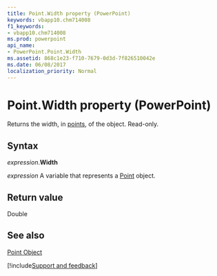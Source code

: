 ```yaml
---
title: Point.Width property (PowerPoint)
keywords: vbapp10.chm714008
f1_keywords:
- vbapp10.chm714008
ms.prod: powerpoint
api_name:
- PowerPoint.Point.Width
ms.assetid: 868c1e23-f710-7679-0d3d-7f826510042e
ms.date: 06/08/2017
localization_priority: Normal
---
```



# Point.Width property (PowerPoint)

Returns the width, in [points](../language/glossary/vbe-glossary.md#point), of the object. Read-only.


## Syntax

_expression_.**Width**

_expression_ A variable that represents a [Point](PowerPoint.Point.md) object.


## Return value

Double


## See also


[Point Object](PowerPoint.Point.md)

[!include[Support and feedback](~/includes/feedback-boilerplate.md)]